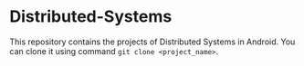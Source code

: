 # Distributed-Systems
This repository contains the projects of Distributed Systems in Android. You can clone it using command `git clone <project_name>`.
